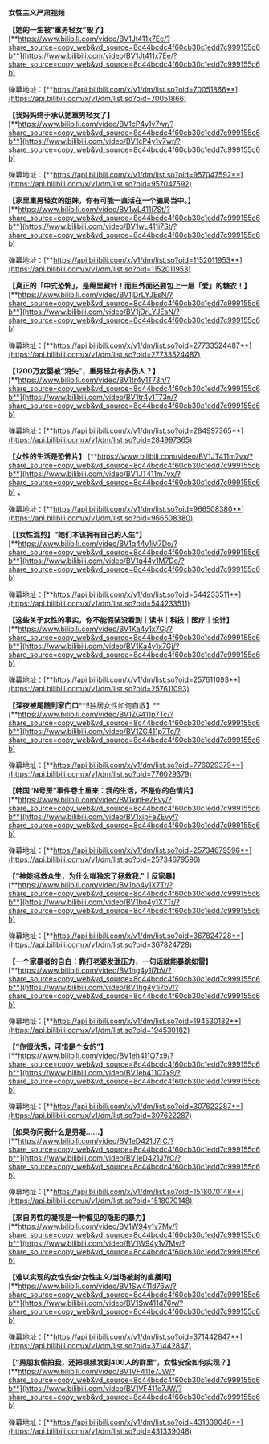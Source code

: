 **女性主义严肃视频**

**【她的一生被“重男轻女”毁了】** [**https://www.bilibili.com/video/BV1Jt411x7Ee/?share_source=copy_web&vd_source=8c44bcdc4f60cb30c1edd7c999155c6b**](https://www.bilibili.com/video/BV1Jt411x7Ee/?share_source=copy_web&vd_source=8c44bcdc4f60cb30c1edd7c999155c6b)

弹幕地址：[**https://api.bilibili.com/x/v1/dm/list.so?oid=70051866**](https://api.bilibili.com/x/v1/dm/list.so?oid=70051866)

 

**【我妈妈终于承认她重男轻女了】** [**https://www.bilibili.com/video/BV1cP4y1v7wr/?share_source=copy_web&vd_source=8c44bcdc4f60cb30c1edd7c999155c6b**](https://www.bilibili.com/video/BV1cP4y1v7wr/?share_source=copy_web&vd_source=8c44bcdc4f60cb30c1edd7c999155c6b)

弹幕地址：[**https://api.bilibili.com/x/v1/dm/list.so?oid=957047592**](https://api.bilibili.com/x/v1/dm/list.so?oid=957047592)

 

**【家里重男轻女的姐妹，你有可能一直活在一个骗局当中。】** [**https://www.bilibili.com/video/BV1wL411i7St/?share_source=copy_web&vd_source=8c44bcdc4f60cb30c1edd7c999155c6b**](https://www.bilibili.com/video/BV1wL411i7St/?share_source=copy_web&vd_source=8c44bcdc4f60cb30c1edd7c999155c6b)

弹幕地址：[**https://api.bilibili.com/x/v1/dm/list.so?oid=1152011953**](https://api.bilibili.com/x/v1/dm/list.so?oid=1152011953)

 

**【真正的「中式恐怖」，是绵里藏针！而且外面还要包上一层「爱」的糖衣！】** [**https://www.bilibili.com/video/BV1jDrLYJEsN/?share_source=copy_web&vd_source=8c44bcdc4f60cb30c1edd7c999155c6b**](https://www.bilibili.com/video/BV1jDrLYJEsN/?share_source=copy_web&vd_source=8c44bcdc4f60cb30c1edd7c999155c6b)

弹幕地址：[**https://api.bilibili.com/x/v1/dm/list.so?oid=27733524487**](https://api.bilibili.com/x/v1/dm/list.so?oid=27733524487)

 

**【1200万女婴被“消失”，重男轻女有多伤人？】** [**https://www.bilibili.com/video/BV1tr4y1T73n/?share_source=copy_web&vd_source=8c44bcdc4f60cb30c1edd7c999155c6b**](https://www.bilibili.com/video/BV1tr4y1T73n/?share_source=copy_web&vd_source=8c44bcdc4f60cb30c1edd7c999155c6b)

弹幕地址：[**https://api.bilibili.com/x/v1/dm/list.so?oid=284997365**](https://api.bilibili.com/x/v1/dm/list.so?oid=284997365)

 

**【女性的生活是恐怖片】** [**https://www.bilibili.com/video/BV1JT411m7vx/?share_source=copy_web&vd_source=8c44bcdc4f60cb30c1edd7c999155c6b**](https://www.bilibili.com/video/BV1JT411m7vx/?share_source=copy_web&vd_source=8c44bcdc4f60cb30c1edd7c999155c6b) **、**

弹幕地址：[**https://api.bilibili.com/x/v1/dm/list.so?oid=966508380**](https://api.bilibili.com/x/v1/dm/list.so?oid=966508380)

 

**【【女性混剪】“她们本该拥有自己的人生”】** [**https://www.bilibili.com/video/BV1q44y1M7Do/?share_source=copy_web&vd_source=8c44bcdc4f60cb30c1edd7c999155c6b**](https://www.bilibili.com/video/BV1q44y1M7Do/?share_source=copy_web&vd_source=8c44bcdc4f60cb30c1edd7c999155c6b)

弹幕地址：[**https://api.bilibili.com/x/v1/dm/list.so?oid=544233511**](https://api.bilibili.com/x/v1/dm/list.so?oid=544233511)

 

**【这些关于女性的事实，你不能假装没看到｜读书｜科技｜医疗｜设计】** [**https://www.bilibili.com/video/BV1Ka4y1x7Gj/?share_source=copy_web&vd_source=8c44bcdc4f60cb30c1edd7c999155c6b**](https://www.bilibili.com/video/BV1Ka4y1x7Gj/?share_source=copy_web&vd_source=8c44bcdc4f60cb30c1edd7c999155c6b)

弹幕地址：[**https://api.bilibili.com/x/v1/dm/list.so?oid=257611093**](https://api.bilibili.com/x/v1/dm/list.so?oid=257611093)

 

**【深夜被尾随到家门口****‼️独居女性如何自救】** [**https://www.bilibili.com/video/BV1ZG411p7Tc/?share_source=copy_web&vd_source=8c44bcdc4f60cb30c1edd7c999155c6b**](https://www.bilibili.com/video/BV1ZG411p7Tc/?share_source=copy_web&vd_source=8c44bcdc4f60cb30c1edd7c999155c6b)

弹幕地址：[**https://api.bilibili.com/x/v1/dm/list.so?oid=776029379**](https://api.bilibili.com/x/v1/dm/list.so?oid=776029379)

 

**【韩国“N号房”事件卷土重来：我的生活，不是你的色情片】** [**https://www.bilibili.com/video/BV1xipFeZEvy/?share_source=copy_web&vd_source=8c44bcdc4f60cb30c1edd7c999155c6b**](https://www.bilibili.com/video/BV1xipFeZEvy/?share_source=copy_web&vd_source=8c44bcdc4f60cb30c1edd7c999155c6b)

弹幕地址：[**https://api.bilibili.com/x/v1/dm/list.so?oid=25734679596**](https://api.bilibili.com/x/v1/dm/list.so?oid=25734679596)

 

**【“神能拯救众生，为什么唯独忘了拯救我.”｜反家暴】** [**https://www.bilibili.com/video/BV1bo4y1X7Tr/?share_source=copy_web&vd_source=8c44bcdc4f60cb30c1edd7c999155c6b**](https://www.bilibili.com/video/BV1bo4y1X7Tr/?share_source=copy_web&vd_source=8c44bcdc4f60cb30c1edd7c999155c6b)

弹幕地址：[**https://api.bilibili.com/x/v1/dm/list.so?oid=367824728**](https://api.bilibili.com/x/v1/dm/list.so?oid=367824728)

 

**【一个家暴者的自白：靠打老婆发泄压力，一句话就能暴跳如雷】** [**https://www.bilibili.com/video/BV1hg4y1i7bV/?share_source=copy_web&vd_source=8c44bcdc4f60cb30c1edd7c999155c6b**](https://www.bilibili.com/video/BV1hg4y1i7bV/?share_source=copy_web&vd_source=8c44bcdc4f60cb30c1edd7c999155c6b)

弹幕地址：[**https://api.bilibili.com/x/v1/dm/list.so?oid=194530182**](https://api.bilibili.com/x/v1/dm/list.so?oid=194530182)

 

**【“你很优秀，可惜是个女的”】** [**https://www.bilibili.com/video/BV1eh411Q7x9/?share_source=copy_web&vd_source=8c44bcdc4f60cb30c1edd7c999155c6b**](https://www.bilibili.com/video/BV1eh411Q7x9/?share_source=copy_web&vd_source=8c44bcdc4f60cb30c1edd7c999155c6b)

弹幕地址：[**https://api.bilibili.com/x/v1/dm/list.so?oid=307622287**](https://api.bilibili.com/x/v1/dm/list.so?oid=307622287)

 

**【如果你问我什么是男凝……】** [**https://www.bilibili.com/video/BV1eD421J7rC/?share_source=copy_web&vd_source=8c44bcdc4f60cb30c1edd7c999155c6b**](https://www.bilibili.com/video/BV1eD421J7rC/?share_source=copy_web&vd_source=8c44bcdc4f60cb30c1edd7c999155c6b)

弹幕地址：[**https://api.bilibili.com/x/v1/dm/list.so?oid=1518070148**](https://api.bilibili.com/x/v1/dm/list.so?oid=1518070148)

 

**【来自男性的凝视是一种偏见的隐形的暴力】** [**https://www.bilibili.com/video/BV1W94y1v7Mv/?share_source=copy_web&vd_source=8c44bcdc4f60cb30c1edd7c999155c6b**](https://www.bilibili.com/video/BV1W94y1v7Mv/?share_source=copy_web&vd_source=8c44bcdc4f60cb30c1edd7c999155c6b)

 

**【难以实现的女性安全/女性主义/当场被封的直播间】** [**https://www.bilibili.com/video/BV1Sw411d76w/?share_source=copy_web&vd_source=8c44bcdc4f60cb30c1edd7c999155c6b**](https://www.bilibili.com/video/BV1Sw411d76w/?share_source=copy_web&vd_source=8c44bcdc4f60cb30c1edd7c999155c6b)

弹幕地址：[**https://api.bilibili.com/x/v1/dm/list.so?oid=371442847**](https://api.bilibili.com/x/v1/dm/list.so?oid=371442847)

 

**【“男朋友偷拍我，还把视频发到400人的群里”，女性安全如何实现？】** [**https://www.bilibili.com/video/BV1VF411e7JW/?share_source=copy_web&vd_source=8c44bcdc4f60cb30c1edd7c999155c6b**](https://www.bilibili.com/video/BV1VF411e7JW/?share_source=copy_web&vd_source=8c44bcdc4f60cb30c1edd7c999155c6b)

弹幕地址：[**https://api.bilibili.com/x/v1/dm/list.so?oid=431339048**](https://api.bilibili.com/x/v1/dm/list.so?oid=431339048)